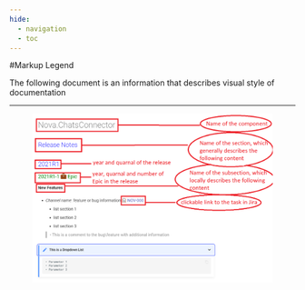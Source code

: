 ```yaml
---
hide:
  - navigation
  - toc
---
```


[NOV-000]: https://sd.novait.com.ua/browse/NOV-000

#Markup Legend

The following document is an information that describes visual style of documentation

***

<figure> <img src="components/assets/Markup.png" width="800" height"720"> </a> </figure>